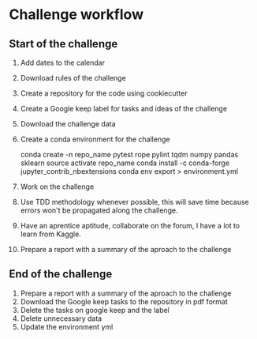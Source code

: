 # Challenge workflow

## Start of the challenge
1. Add dates to the calendar
1. Download rules of the challenge
2. Create a repository for the code using cookiecutter
3. Create a Google keep label for tasks and ideas of the challenge
3. Download the challenge data
4. Create a conda environment for the challenge

    conda create -n repo_name pytest rope pylint tqdm numpy pandas sklearn
    source activate repo_name
    conda install -c conda-forge jupyter_contrib_nbextensions
    conda env export > environment.yml


4. Work on the challenge
5. Use TDD methodology whenever possible, this will save time because errors
won't be propagated along the challenge.
5. Have an aprentice aptitude, collaborate on the forum, I have a lot to learn
from Kaggle.
5. Prepare a report with a summary of the aproach to the challenge

## End of the challenge
1. Prepare a report with a summary of the aproach to the challenge
6. Download the Google keep tasks to the repository in pdf format
6. Delete the tasks on google keep and the label
7. Delete unnecessary data
8. Update the environment yml

